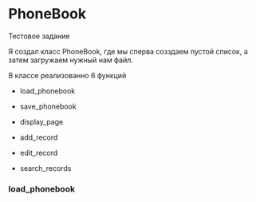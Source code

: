 # PhoneBook
 Тестовое задание

Я создал класс PhoneBook, где мы сперва созздаем пустой список, а затем загружаем нужный нам файл.

В классе реализованно 6 функций

- load_phonebook

- save_phonebook

- display_page

- add_record

- edit_record
  
- search_records
  
### load_phonebook
